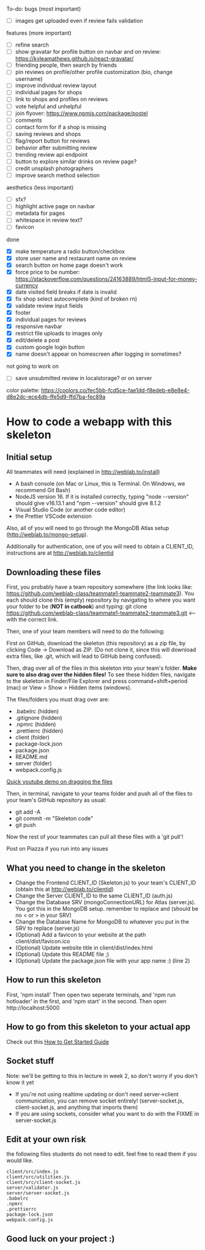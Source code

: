 To-do:
bugs (most important)

- [ ] images get uploaded even if review fails validation

features (more important)

- [ ] refine search
- [ ] show gravatar for profile button on navbar and on review: https://kyleamathews.github.io/react-gravatar/
- [ ] friending people, then search by friends
- [ ] pin reviews on profile/other profile customization (bio, change username)
- [ ] improve individual review layout
- [ ] individual pages for shops
- [ ] link to shops and profiles on reviews
- [ ] vote helpful and unhelpful
- [ ] join flyover: https://www.npmjs.com/package/postel
- [ ] comments
- [ ] contact form for if a shop is missing
- [ ] saving reviews and shops
- [ ] flag/report button for reviews
- [ ] behavior after submitting review
- [ ] trending review api endpoint
- [ ] button to explore similar drinks on review page?
- [ ] credit unsplash photographers
- [ ] improve search method selection

aesthetics (less important)

- [ ] sfx?
- [ ] highlight active page on navbar
- [ ] metadata for pages
- [ ] whitespace in review text?
- [ ] favicon

done

- [x] make temperature a radio button/checkbox
- [x] store user name and restaurant name on review
- [x] search button on home page doesn't work
- [x] force price to be number: https://stackoverflow.com/questions/24163889/html5-input-for-money-currency
- [x] date visited field breaks if date is invalid
- [x] fix shop select autocomplete (kind of broken rn)
- [x] validate review input fields
- [x] footer
- [x] individual pages for reviews
- [x] responsive navbar
- [x] restrict file uploads to images only
- [x] edit/delete a post
- [x] custom google login button
- [x] name doesn't appear on homescreen after logging in sometimes?

not going to work on

- [ ] save unsubmitted review in localstorage? or on server

color palette: https://coolors.co/fec5bb-fcd5ce-fae1dd-f8edeb-e8e8e4-d8e2dc-ece4db-ffe5d9-ffd7ba-fec89a

# How to code a webapp with this skeleton

## Initial setup

All teammates will need (explained in http://weblab.to/install)

- A bash console (on Mac or Linux, this is Terminal. On Windows, we recommend Git Bash)
- NodeJS version 16. If it is installed correctly, typing "node --version" should give v16.13.1 and "npm --version" should give 8.1.2
- Visual Studio Code (or another code editor)
- the Prettier VSCode extension

Also, all of you will need to go through the MongoDB Atlas setup (http://weblab.to/mongo-setup).

Additionally for authentication, one of you will need to obtain a CLIENT_ID, instructions are at http://weblab.to/clientid

## Downloading these files

First, you probably have a team repository somewhere (the link looks like: https://github.com/weblab-class/teammate1-teammate2-teammate3). You each should clone this (empty) repository by navigating to where you want your folder to be (**NOT in catbook**) and typing: git clone https://github.com/weblab-class/teammate1-teammate2-teammate3.git <-- with the correct link.

Then, one of your team members will need to do the following:

First on GitHub, download the skeleton (this repository) as a zip file, by clicking Code -> Download as ZIP. (Do not clone it, since this will download extra files, like .git, which will lead to GitHub being confused).

Then, drag over all of the files in this skeleton into your team's folder. **Make sure to also drag over the hidden files!** To see these hidden files, navigate to the skeleton in Finder/File Explorer and press command+shift+period (mac) or View > Show > Hidden items (windows).

The files/folders you must drag over are:

- .babelrc (hidden)
- .gitignore (hidden)
- .npmrc (hidden)
- .prettierrc (hidden)
- client (folder)
- package-lock.json
- package.json
- README.md
- server (folder)
- webpack.config.js

[Quick youtube demo on dragging the files](https://www.youtube.com/watch?v=7Q_xxowPW1c)

Then, in terminal, navigate to your teams folder and push all of the files to your team's GitHub repository as usual:

- git add -A
- git commit -m "Skeleton code"
- git push

Now the rest of your teammates can pull all these files with a 'git pull'!

Post on Piazza if you run into any issues

## What you need to change in the skeleton

- Change the Frontend CLIENT_ID (Skeleton.js) to your team's CLIENT_ID (obtain this at http://weblab.to/clientid)
- Change the Server CLIENT_ID to the same CLIENT_ID (auth.js)
- Change the Database SRV (mongoConnectionURL) for Atlas (server.js). You got this in the MongoDB setup. remember to replace <password> and <dbname> (should be no < or > in your SRV)
- Change the Database Name for MongoDB to whatever you put in the SRV to replace <dbname> (server.js)
- (Optional) Add a favicon to your website at the path client/dist/favicon.ico
- (Optional) Update website title in client/dist/index.html
- (Optional) Update this README file ;)
- (Optional) Update the package.json file with your app name :) (line 2)

## How to run this skeleton

First, 'npm install'
Then open two seperate terminals, and 'npm run hotloader' in the first, and 'npm start' in the second.
Then open http://localhost:5000

## How to go from this skeleton to your actual app

Check out this [How to Get Started Guide](http://weblab.to/get-started)

## Socket stuff

Note: we'll be getting to this in lecture in week 2, so don't worry if you don't know it yet

- If you're not using realtime updating or don't need server->client communication, you can remove socket entirely! (server-socket.js, client-socket.js, and anything that imports them)
- If you are using sockets, consider what you want to do with the FIXME in server-socket.js

## Edit at your own risk

the following files students do not need to edit. feel free to read them if you would like.

```
client/src/index.js
client/src/utilities.js
client/src/client-socket.js
server/validator.js
server/server-socket.js
.babelrc
.npmrc
.prettierrc
package-lock.json
webpack.config.js
```

## Good luck on your project :)
